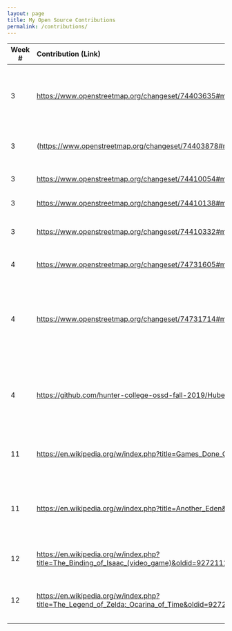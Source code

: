 ```yaml
---
layout: page
title: My Open Source Contributions
permalink: /contributions/
---
```


<!--
Type of the contribution should be "Wikipedia edit", "OpenStreet Map feature", "Project Documentation", "Project Code", "Blog Edit", etc.

The description should include a brief summary of what you did.

Replace the first row below with your contribution.

-->





| Week #       | Contribution (Link)  | Type  | Description |
|---|:---|:---|:---|
|  3   | https://www.openstreetmap.org/changeset/74403635#map=19/40.77301/-73.98356   | OpenStreetMap edit    |   Added Exits and missing relational data to related exits and entrances    |
|  3   | (https://www.openstreetmap.org/changeset/74403878#map=19/40.77473/-73.98662   |  OpenStreetMap edit   |  Added multiple Citi Bike rental locations  |
|  3   | https://www.openstreetmap.org/changeset/74410054#map=17/40.77462/-73.98200   |  OpenStreetMap edit  |   Added bus stop locations   |
|  3   | https://www.openstreetmap.org/changeset/74410138#map=19/40.77714/-73.98296   |  OpenStreetMap edit | Updated store tag |
|  3   | https://www.openstreetmap.org/changeset/74410332#map=18/40.77321/-73.98530   |  OpenStreetMap edit | Added entrances and exits to local area |
|  4   | https://www.openstreetmap.org/changeset/74731605#map=19/40.76896/-73.96960   |  OpenStreetMap edit | Added more bus stop locations |
|  4   | https://www.openstreetmap.org/changeset/74731714#map=17/40.77188/-73.97718   |  OpenStreetMap edit | Added even more bus stop locations and updated shelter options for bus stops |
|  4   | https://github.com/hunter-college-ossd-fall-2019/HubertYe-weekly/pull/3  |  Blog edit | Fixed grammatical errors and flow of fellow blogger's first paragraph |
|  11   |  https://en.wikipedia.org/w/index.php?title=Games_Done_Quick&oldid=926097184  |  Wikipedia page edit | Improve GDQ's description of donation incentives |
|  11   |  https://en.wikipedia.org/w/index.php?title=Another_Eden&oldid=926095789  | Wikipedia page edit  | Clarified Chronos stone usage and added minor details to plot |
|  12   |  https://en.wikipedia.org/w/index.php?title=The_Binding_of_Isaac_(video_game)&oldid=927211177  | Wikipedia page edit  |  Added reason for Isaac fleeing  |
|  12   |  https://en.wikipedia.org/w/index.php?title=The_Legend_of_Zelda:_Ocarina_of_Time&oldid=927212282 | Wikipedia page edit | Added to description of master quest changes | 
